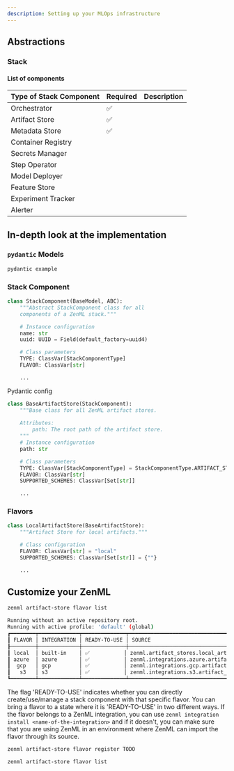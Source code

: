 ```yaml
---
description: Setting up your MLOps infrastructure
---
```



## Abstractions


### Stack

#### List of components

| Type of Stack Component | Required | Description |
|-------------------------|----------|-------------|
| Orchestrator            | ✅        |             |
| Artifact Store          | ✅        |             |
| Metadata Store          | ✅        |             |
| Container Registry      |          |             |
| Secrets Manager         |          |             |
| Step Operator           |          |             |
| Model Deployer          |          |             |
| Feature Store           |          |             |
| Experiment Tracker      |          |             |
| Alerter                 |          |             |


## In-depth look at the implementation



### `pydantic` Models

```python
pydantic example
```



### Stack Component

```python
class StackComponent(BaseModel, ABC):
    """Abstract StackComponent class for all 
    components of a ZenML stack."""

    # Instance configuration
    name: str
    uuid: UUID = Field(default_factory=uuid4)

    # Class parameters
    TYPE: ClassVar[StackComponentType]
    FLAVOR: ClassVar[str]

    ...
```

Pydantic config

```python
class BaseArtifactStore(StackComponent):
    """Base class for all ZenML artifact stores.
    
    Attributes:
        path: The root path of the artifact store.
    """
    # Instance configuration
    path: str

    # Class parameters
    TYPE: ClassVar[StackComponentType] = StackComponentType.ARTIFACT_STORE
    FLAVOR: ClassVar[str]
    SUPPORTED_SCHEMES: ClassVar[Set[str]]

    ...
```

### Flavors

```python
class LocalArtifactStore(BaseArtifactStore):
    """Artifact Store for local artifacts."""

    # Class configuration
    FLAVOR: ClassVar[str] = "local"
    SUPPORTED_SCHEMES: ClassVar[Set[str]] = {""}

    ...
```

## Customize your ZenML

```bash
zenml artifact-store flavor list
```
```bash
Running without an active repository root.
Running with active profile: 'default' (global)
┏━━━━━━━━┯━━━━━━━━━━━━━┯━━━━━━━━━━━━━━┯━━━━━━━━━━━━━━━━━━━━━━━━━━━━━━━━━━━━━━━━━━━━━━━━━━━━━━━━━━━━━━━┓
┃ FLAVOR │ INTEGRATION │ READY-TO-USE │ SOURCE                                                        ┃
┠────────┼─────────────┼──────────────┼───────────────────────────────────────────────────────────────┨
┃ local  │ built-in    │ ✅           │ zenml.artifact_stores.local_artifact_store.LocalArtifactStore ┃
┃ azure  │ azure       │ ✅           │ zenml.integrations.azure.artifact_stores.AzureArtifactStore   ┃
┃  gcp   │ gcp         │ ✅           │ zenml.integrations.gcp.artifact_stores.GCSArtifactStore       ┃
┃   s3   │ s3          │ ✅           │ zenml.integrations.s3.artifact_stores.S3ArtifactStore         ┃
┗━━━━━━━━┷━━━━━━━━━━━━━┷━━━━━━━━━━━━━━┷━━━━━━━━━━━━━━━━━━━━━━━━━━━━━━━━━━━━━━━━━━━━━━━━━━━━━━━━━━━━━━━┛
```
The flag 'READY-TO-USE' indicates whether you can directly create/use/manage a 
stack component with that specific flavor. You can bring a flavor to a state 
where it is 'READY-TO-USE' in two different ways. If the flavor belongs to a 
ZenML integration, you can use `zenml integration install <name-of-the-integration>` 
and if it doesn't, you can make sure that you are using ZenML in an 
environment where ZenML can import the flavor through its source.

```bash
zenml artifact-store flavor register TODO
```


```bash
zenml artifact-store flavor list
```

